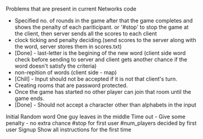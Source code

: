 Problems that are present in current Networks code

* Specified no. of rounds in the game after that the game completes and shows the penalty of each pariticipant. or '#stop' to stop the game at the client, then server sends all the scores to each client
* clock ticking and penalty deciding.(send scores to the server along with the word, server stores them in scores.txt)
* [Done] - last-letter is the begining of the new word (client side word check before sending to server and client gets another chance if the word doesn't satisfy the criteria)
* non-repition of words (client side - map)
* [Chill] - Input should not be accepted if it is not that client's turn.
* Creating rooms that are password protected.
* Once the game has started no other player can join that room until the game ends.
* [Done] - Should not accept a character other than alphabets in the input


Initial Random word 
One guy leaves in the middle
Time out - Give some penalty - no extra chance
#stop for first user
#num_players decided by first user
Signup
Show all instructions for the first time

